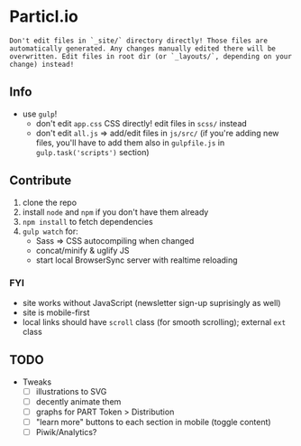 # Particl.io

    Don't edit files in `_site/` directory directly! Those files are automatically generated. Any changes manually edited there will be overwritten. Edit files in root dir (or `_layouts/`, depending on your change) instead!

## Info

* use `gulp`!
    - don't edit `app.css` CSS directly! edit files in `scss/` instead
    - don't edit `all.js` => add/edit files in `js/src/` (if you're adding new files, you'll have to add them also in `gulpfile.js` in `gulp.task('scripts')` section)


## Contribute

1. clone the repo
2. install `node` and `npm` if you don't have them already
3. `npm install` to fetch dependencies
4. `gulp watch` for:
    - Sass => CSS autocompiling when changed
    - concat/minify & uglify JS
    - start local BrowserSync server with realtime reloading


### FYI

* site works without JavaScript (newsletter sign-up suprisingly as well)
* site is mobile-first
* local links should have `scroll` class (for smooth scrolling); external `ext` class


## TODO

* Tweaks
    - [ ] illustrations to SVG
    - [ ] decently animate them
    - [ ] graphs for PART Token > Distribution
    - [ ] "learn more" buttons to each section in mobile (toggle content)
    - [ ] Piwik/Analytics?